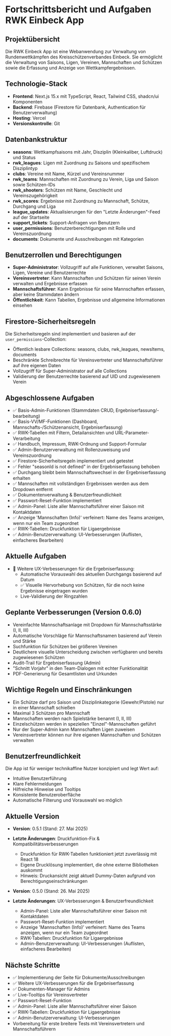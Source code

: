 # Fortschrittsbericht und Aufgaben RWK Einbeck App

## Projektübersicht
Die RWK Einbeck App ist eine Webanwendung zur Verwaltung von Rundenwettkämpfen des Kreisschützenverbandes Einbeck. Sie ermöglicht die Verwaltung von Saisons, Ligen, Vereinen, Mannschaften und Schützen sowie die Erfassung und Anzeige von Wettkampfergebnissen.

## Technologie-Stack
- **Frontend**: Next.js 15.x mit TypeScript, React, Tailwind CSS, shadcn/ui Komponenten
- **Backend**: Firebase (Firestore für Datenbank, Authentication für Benutzerverwaltung)
- **Hosting**: Vercel
- **Versionskontrolle**: Git

## Datenbankstruktur
- **seasons**: Wettkampfsaisons mit Jahr, Disziplin (Kleinkaliber, Luftdruck) und Status
- **rwk_leagues**: Ligen mit Zuordnung zu Saisons und spezifischem Disziplintyp
- **clubs**: Vereine mit Name, Kürzel und Vereinsnummer
- **rwk_teams**: Mannschaften mit Zuordnung zu Verein, Liga und Saison sowie Schützen-IDs
- **rwk_shooters**: Schützen mit Name, Geschlecht und Vereinszugehörigkeit
- **rwk_scores**: Ergebnisse mit Zuordnung zu Mannschaft, Schütze, Durchgang und Liga
- **league_updates**: Aktualisierungen für den "Letzte Änderungen"-Feed auf der Startseite
- **support_tickets**: Support-Anfragen von Benutzern
- **user_permissions**: Benutzerberechtigungen mit Rolle und Vereinszuordnung
- **documents**: Dokumente und Ausschreibungen mit Kategorien

## Benutzerrollen und Berechtigungen
- **Super-Administrator**: Vollzugriff auf alle Funktionen, verwaltet Saisons, Ligen, Vereine und Benutzerrechte
- **Vereinsvertreter**: Kann Mannschaften und Schützen für seinen Verein verwalten und Ergebnisse erfassen
- **Mannschaftsführer**: Kann Ergebnisse für seine Mannschaften erfassen, aber keine Stammdaten ändern
- **Öffentlichkeit**: Kann Tabellen, Ergebnisse und allgemeine Informationen einsehen

## Firestore-Sicherheitsregeln
Die Sicherheitsregeln sind implementiert und basieren auf der `user_permissions`-Collection:
- Öffentlich lesbare Collections: seasons, clubs, rwk_leagues, newsItems, documents
- Beschränkte Schreibrechte für Vereinsvertreter und Mannschaftsführer auf ihre eigenen Daten
- Vollzugriff für Super-Administrator auf alle Collections
- Validierung der Benutzerrechte basierend auf UID und zugewiesenem Verein

## Abgeschlossene Aufgaben
- ✅ Basis-Admin-Funktionen (Stammdaten CRUD, Ergebniserfassung/-bearbeitung)
- ✅ Basis-VV/MF-Funktionen (Dashboard, Mannschafts-/Schützenansicht, Ergebniserfassung)
- ✅ RWK-Tabellen mit Filtern, Detailansichten und URL-Parameter-Verarbeitung
- ✅ Handbuch, Impressum, RWK-Ordnung und Support-Formular
- ✅ Admin-Benutzerverwaltung mit Rollenzuweisung und Vereinszuordnung
- ✅ Firestore-Sicherheitsregeln implementiert und getestet
- ✅ Fehler "seasonId is not defined" in der Ergebniserfassung behoben
- ✅ Durchgang bleibt beim Mannschaftswechsel in der Ergebniserfassung erhalten
- ✅ Mannschaften mit vollständigen Ergebnissen werden aus dem Dropdown entfernt
- ✅ Dokumentenverwaltung & Benutzerfreundlichkeit
- ✅ Passwort-Reset-Funktion implementiert
- ✅ Admin-Panel: Liste aller Mannschaftsführer einer Saison mit Kontaktdaten
- ✅ Anzeige 'Mannschaften (Info)' verfeinert: Name des Teams anzeigen, wenn nur ein Team zugeordnet
- ✅ RWK-Tabellen: Druckfunktion für Ligaergebnisse
- ✅ Admin-Benutzerverwaltung: UI-Verbesserungen (Auflisten, einfacheres Bearbeiten)

## Aktuelle Aufgaben
- 🔄 Weitere UX-Verbesserungen für die Ergebniserfassung:
  - Automatische Vorauswahl des aktuellen Durchgangs basierend auf Datum
  - ✅ Visuelle Hervorhebung von Schützen, für die noch keine Ergebnisse eingetragen wurden
  - Live-Validierung der Ringzahlen

## Geplante Verbesserungen (Version 0.6.0)
- Vereinfachte Mannschaftsanlage mit Dropdown für Mannschaftsstärke (I, II, III)
- Automatische Vorschläge für Mannschaftsnamen basierend auf Verein und Stärke
- Suchfunktion für Schützen bei größeren Vereinen
- Deutlichere visuelle Unterscheidung zwischen verfügbaren und bereits zugewiesenen Schützen
- Audit-Trail für Ergebniserfassung (Admin)
- "Schnitt Vorjahr" in den Team-Dialogen mit echter Funktionalität
- PDF-Generierung für Gesamtlisten und Urkunden

## Wichtige Regeln und Einschränkungen
- Ein Schütze darf pro Saison und Disziplinkategorie (Gewehr/Pistole) nur in einer Mannschaft schießen
- Maximal 3 Schützen pro Mannschaft
- Mannschaften werden nach Spielstärke benannt (I, II, III)
- Einzelschützen werden in speziellen "Einzel"-Mannschaften geführt
- Nur der Super-Admin kann Mannschaften Ligen zuweisen
- Vereinsvertreter können nur ihre eigenen Mannschaften und Schützen verwalten

## Benutzerfreundlichkeit
Die App ist für weniger technikaffine Nutzer konzipiert und legt Wert auf:
- Intuitive Benutzerführung
- Klare Fehlermeldungen
- Hilfreiche Hinweise und Tooltips
- Konsistente Benutzeroberfläche
- Automatische Filterung und Vorauswahl wo möglich

## Aktuelle Version
- **Version**: 0.5.1 (Stand: 27. Mai 2025)
- **Letzte Änderungen**: Druckfunktion-Fix & Kompatibilitätsverbesserungen
  - Druckfunktion für RWK-Tabellen funktioniert jetzt zuverlässig mit React 18
  - Eigene Drucklösung implementiert, die ohne externe Bibliotheken auskommt
  - Hinweis: Druckansicht zeigt aktuell Dummy-Daten aufgrund von Berechtigungseinschränkungen

- **Version**: 0.5.0 (Stand: 26. Mai 2025)
- **Letzte Änderungen**: UX-Verbesserungen & Benutzerfreundlichkeit
  - Admin-Panel: Liste aller Mannschaftsführer einer Saison mit Kontaktdaten
  - Passwort-Reset-Funktion implementiert
  - Anzeige 'Mannschaften (Info)' verfeinert: Name des Teams anzeigen, wenn nur ein Team zugeordnet
  - RWK-Tabellen: Druckfunktion für Ligaergebnisse
  - Admin-Benutzerverwaltung: UI-Verbesserungen (Auflisten, einfacheres Bearbeiten)

## Nächste Schritte
- ✅ Implementierung der Seite für Dokumente/Ausschreibungen
- ✅ Weitere UX-Verbesserungen für die Ergebniserfassung
- ✅ Dokumenten-Manager für Admins
- ✅ Live-Tooltips für Vereinsvertreter
- ✅ Passwort-Reset-Funktion
- ✅ Admin-Panel: Liste aller Mannschaftsführer einer Saison
- ✅ RWK-Tabellen: Druckfunktion für Ligaergebnisse
- ✅ Admin-Benutzerverwaltung: UI-Verbesserungen
- Vorbereitung für erste breitere Tests mit Vereinsvertretern und Mannschaftsführern